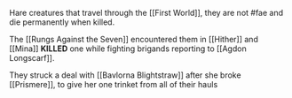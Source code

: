Hare creatures that travel through the [[First World]], they are not #fae and die permanently when killed.

The [[Rungs Against the Seven]] encountered them in [[Hither]] and [[Mina]] **KILLED** one while fighting brigands reporting to [[Agdon Longscarf]].

They struck a deal with [[Bavlorna Blightstraw]] after she broke [[Prismere]], to give her one trinket from all of their hauls
